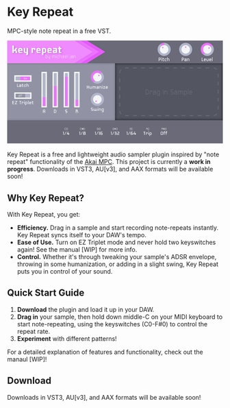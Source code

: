 # Key Repeat

MPC-style note repeat in a free VST.

![](Screenies/screenshot1.png)

Key Repeat is a free and lightweight audio sampler plugin inspired by "note repeat" functionality of the [Akai MPC](https://www.akaipro.com/products/mpc-series "The Akai MPC is a series of hardware samplers produced by Akai"). This project is currently a **work in progress**. Downloads in VST3, AU[v3], and AAX formats will be available soon!

## Why Key Repeat?
With Key Repeat, you get:
* **Efficiency.** Drag in a sample and start recording note-repeats instantly. Key Repeat syncs itself to your DAW's tempo.
* **Ease of Use.** Turn on EZ Triplet mode and never hold two keyswitches again! See the manual [WIP] for more info.
* **Control.** Whether it's through tweaking your sample's ADSR envelope, throwing in some humanization, or adding in a slight swing, Key Repeat puts you in control of your sound.

## Quick Start Guide

1. **Download** the plugin and load it up in your DAW.
2. **Drag in** your sample, then hold down middle-C on your MIDI keyboard to start note-repeating, using the keyswitches (C0-F#0) to control the repeat rate.
3. **Experiment** with different patterns!

For a detailed explanation of features and functionality, check out the manaul [WIP]!

## Download
Downloads in VST3, AU[v3], and AAX formats will be available soon!
